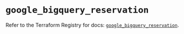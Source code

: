 # `google_bigquery_reservation`

Refer to the Terraform Registry for docs: [`google_bigquery_reservation`](https://registry.terraform.io/providers/hashicorp/google/5.14.0/docs/resources/bigquery_reservation).

